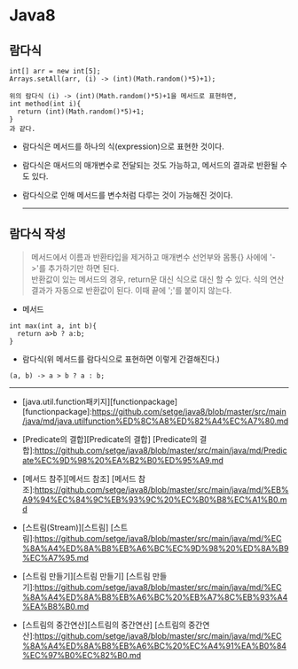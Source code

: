 # Java8

## 람다식

```
int[] arr = new int[5];
Arrays.setAll(arr, (i) -> (int)(Math.random()*5)+1);

위의 람다식 (i) -> (int)(Math.random()*5)+1을 메서드로 표현하면,
int method(int i){
  return (int)(Math.random()*5)+1;
}
과 같다.
```
* 람다식은 메서드를 하나의 식(expression)으로 표현한 것이다.  
* 람다식은 매서드의 매개변수로 전달되는 것도 가능하고, 메서드의 결과로 반환될 수도 있다.
* 람다식으로 인해 메서드를 변수처럼 다루는 것이 가능해진 것이다.
 
  * * *
  


## 람다식 작성
> 메서드에서 이름과 반환타입을 제거하고 매개변수 선언부와 몸통{} 사에에 '->'를 추가하기만 하면 된다.  
> 반환값이 있는 메서드의 경우, return문 대신 식으로 대신 할 수 있다. 식의 연산결과가 자동으로 반환값이 된다. 이때 끝에 ';'를 붙이지 않는다.

* 메서드
```
int max(int a, int b){
  return a>b ? a:b;
}
```
  
* 람다식(위 메서드를 람다식으로 표현하면 이렇게 간결해진다.)
```
(a, b) -> a > b ? a : b;
```


  * * *


* [java.util.function패키지][functionpackage]
[functionpackage]:https://github.com/setge/java8/blob/master/src/main/java/md/java.utilfunction%ED%8C%A8%ED%82%A4%EC%A7%80.md

* [Predicate의 결합][Predicate의 결합]
[Predicate의 결합]:https://github.com/setge/java8/blob/master/src/main/java/md/Predicate%EC%9D%98%20%EA%B2%B0%ED%95%A9.md

* [메서드 참주][메서드 참조]
[메서드 참조]:https://github.com/setge/java8/blob/master/src/main/java/md/%EB%A9%94%EC%84%9C%EB%93%9C%20%EC%B0%B8%EC%A1%B0.md

* [스트림(Stream)][스트림]
[스트림]:https://github.com/setge/java8/blob/master/src/main/java/md/%EC%8A%A4%ED%8A%B8%EB%A6%BC%EC%9D%98%20%ED%8A%B9%EC%A7%95.md

* [스트림 만들기][스트림 만들기]
[스트림 만들기]:https://github.com/setge/java8/blob/master/src/main/java/md/%EC%8A%A4%ED%8A%B8%EB%A6%BC%20%EB%A7%8C%EB%93%A4%EA%B8%B0.md

* [스트림의 중간연산][스트림의 중간연산]
[스트림의 중간연산]:https://github.com/setge/java8/blob/master/src/main/java/md/%EC%8A%A4%ED%8A%B8%EB%A6%BC%20%EC%A4%91%EA%B0%84%EC%97%B0%EC%82%B0.md






  
